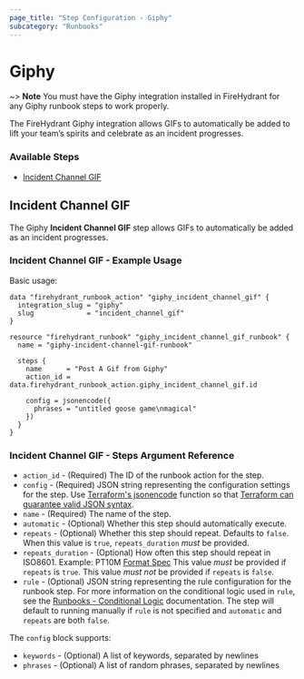 ```yaml
---
page_title: "Step Configuration - Giphy"
subcategory: "Runbooks"
---
```


# Giphy

~> **Note** You must have the Giphy integration installed in FireHydrant
for any Giphy runbook steps to work properly.

The FireHydrant Giphy integration allows GIFs to automatically be added to lift your 
team’s spirits and celebrate as an incident progresses.

### Available Steps

* [Incident Channel GIF](#incident-channel-gif)

## Incident Channel GIF

The Giphy **Incident Channel GIF** step allows GIFs to automatically 
be added as an incident progresses.

### Incident Channel GIF - Example Usage

Basic usage:
```hcl
data "firehydrant_runbook_action" "giphy_incident_channel_gif" {
  integration_slug = "giphy"
  slug             = "incident_channel_gif"
}

resource "firehydrant_runbook" "giphy_incident_channel_gif_runbook" {
  name = "giphy-incident-channel-gif-runbook"

  steps {
    name      = "Post A Gif from Giphy"
    action_id = data.firehydrant_runbook_action.giphy_incident_channel_gif.id

    config = jsonencode({
      phrases = "untitled goose game\nmagical"
    })
  }
}
```

### Incident Channel GIF - Steps Argument Reference

* `action_id` - (Required) The ID of the runbook action for the step.
* `config` - (Required) JSON string representing the configuration settings for the step.
  Use [Terraform's jsonencode](https://www.terraform.io/language/functions/jsonencode)
  function so that [Terraform can guarantee valid JSON syntax](https://www.terraform.io/language/expressions/strings#generating-json-or-yaml).
* `name` - (Required) The name of the step.
* `automatic` - (Optional) Whether this step should automatically execute.
* `repeats` - (Optional) Whether this step should repeat. Defaults to `false`.
  When this value is `true`, `repeats_duration` _must_ be provided.
* `repeats_duration` - (Optional) How often this step should repeat in ISO8601.
  Example: PT10M [Format Spec](https://www.digi.com/resources/documentation/digidocs/90001437-13/reference/r_iso_8601_duration_format.htm)
  This value _must_ be provided if `repeats` is `true`. This value _must not_ be provided if `repeats` is `false`.
* `rule` - (Optional) JSON string representing the rule configuration for the runbook step.
  For more information on the conditional logic used in `rule`, see the
  [Runbooks - Conditional Logic](./runbooks_conditional_logic.md) documentation.
  The step will default to running manually if `rule` is not specified and `automatic` and `repeats` are both `false`.

The `config` block supports:

* `keywords` - (Optional) A list of keywords, separated by newlines
* `phrases` - (Optional) A list of random phrases, separated by newlines
